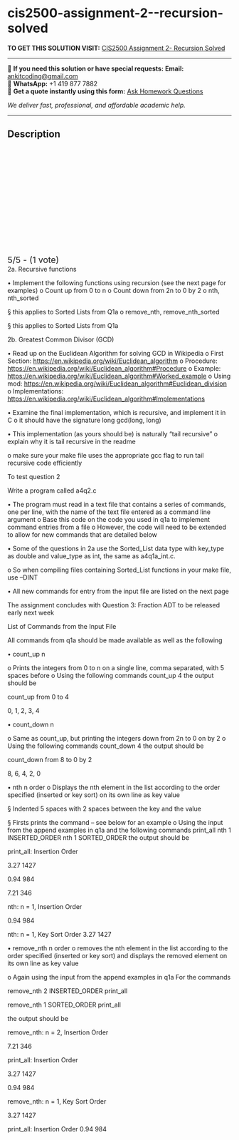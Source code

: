# cis2500-assignment-2--recursion-solved
**TO GET THIS SOLUTION VISIT:** [CIS2500 Assignment 2- Recursion Solved](https://www.ankitcodinghub.com/product/cis2500-question-2-recursion-solved/)


---

📩 **If you need this solution or have special requests:** **Email:** ankitcoding@gmail.com  
📱 **WhatsApp:** +1 419 877 7882  
📄 **Get a quote instantly using this form:** [Ask Homework Questions](https://www.ankitcodinghub.com/services/ask-homework-questions/)

*We deliver fast, professional, and affordable academic help.*

---

<h2>Description</h2>



<div class="kk-star-ratings kksr-auto kksr-align-center kksr-valign-top" data-payload="{&quot;align&quot;:&quot;center&quot;,&quot;id&quot;:&quot;115164&quot;,&quot;slug&quot;:&quot;default&quot;,&quot;valign&quot;:&quot;top&quot;,&quot;ignore&quot;:&quot;&quot;,&quot;reference&quot;:&quot;auto&quot;,&quot;class&quot;:&quot;&quot;,&quot;count&quot;:&quot;1&quot;,&quot;legendonly&quot;:&quot;&quot;,&quot;readonly&quot;:&quot;&quot;,&quot;score&quot;:&quot;5&quot;,&quot;starsonly&quot;:&quot;&quot;,&quot;best&quot;:&quot;5&quot;,&quot;gap&quot;:&quot;4&quot;,&quot;greet&quot;:&quot;Rate this product&quot;,&quot;legend&quot;:&quot;5\/5 - (1 vote)&quot;,&quot;size&quot;:&quot;24&quot;,&quot;title&quot;:&quot;CIS2500 Assignment 2- Recursion Solved&quot;,&quot;width&quot;:&quot;138&quot;,&quot;_legend&quot;:&quot;{score}\/{best} - ({count} {votes})&quot;,&quot;font_factor&quot;:&quot;1.25&quot;}">

<div class="kksr-stars">

<div class="kksr-stars-inactive">
            <div class="kksr-star" data-star="1" style="padding-right: 4px">


<div class="kksr-icon" style="width: 24px; height: 24px;"></div>
        </div>
            <div class="kksr-star" data-star="2" style="padding-right: 4px">


<div class="kksr-icon" style="width: 24px; height: 24px;"></div>
        </div>
            <div class="kksr-star" data-star="3" style="padding-right: 4px">


<div class="kksr-icon" style="width: 24px; height: 24px;"></div>
        </div>
            <div class="kksr-star" data-star="4" style="padding-right: 4px">


<div class="kksr-icon" style="width: 24px; height: 24px;"></div>
        </div>
            <div class="kksr-star" data-star="5" style="padding-right: 4px">


<div class="kksr-icon" style="width: 24px; height: 24px;"></div>
        </div>
    </div>

<div class="kksr-stars-active" style="width: 138px;">
            <div class="kksr-star" style="padding-right: 4px">


<div class="kksr-icon" style="width: 24px; height: 24px;"></div>
        </div>
            <div class="kksr-star" style="padding-right: 4px">


<div class="kksr-icon" style="width: 24px; height: 24px;"></div>
        </div>
            <div class="kksr-star" style="padding-right: 4px">


<div class="kksr-icon" style="width: 24px; height: 24px;"></div>
        </div>
            <div class="kksr-star" style="padding-right: 4px">


<div class="kksr-icon" style="width: 24px; height: 24px;"></div>
        </div>
            <div class="kksr-star" style="padding-right: 4px">


<div class="kksr-icon" style="width: 24px; height: 24px;"></div>
        </div>
    </div>
</div>


<div class="kksr-legend" style="font-size: 19.2px;">
            5/5 - (1 vote)    </div>
    </div>
2a. Recursive functions

• Implement the following functions using recursion (see the next page for examples) o Count up from 0 to n o Count down from 2n to 0 by 2 o nth, nth_sorted

§ this applies to Sorted Lists from Q1a o remove_nth, remove_nth_sorted

§ this applies to Sorted Lists from Q1a

2b. Greatest Common Divisor (GCD)

• Read up on the Euclidean Algorithm for solving GCD in Wikipedia o First Section: https://en.wikipedia.org/wiki/Euclidean_algorithm o Procedure: https://en.wikipedia.org/wiki/Euclidean_algorithm#Procedure o Example: https://en.wikipedia.org/wiki/Euclidean_algorithm#Worked_example o Using mod: https://en.wikipedia.org/wiki/Euclidean_algorithm#Euclidean_division o Implementations: https://en.wikipedia.org/wiki/Euclidean_algorithm#Implementations

• Examine the final implementation, which is recursive, and implement it in C o it should have the signature long gcd(long, long)

• This implementation (as yours should be) is naturally “tail recursive” o explain why it is tail recursive in the readme

o make sure your make file uses the appropriate gcc flag to run tail recursive code efficiently

To test question 2

Write a program called a4q2.c

• The program must read in a text file that contains a series of commands, one per line, with the name of the text file entered as a command line argument o Base this code on the code you used in q1a to implement command entries from a file o However, the code will need to be extended to allow for new commands that are detailed below

• Some of the questions in 2a use the Sorted_List data type with key_type as double and value_type as int, the same as a4q1a_int.c.

o So when compiling files containing Sorted_List functions in your make file, use –DINT

• All new commands for entry from the input file are listed on the next page

The assignment concludes with Question 3: Fraction ADT to be released early next week

List of Commands from the Input File

All commands from q1a should be made available as well as the following

• count_up n

o Prints the integers from 0 to n on a single line, comma separated, with 5 spaces before o Using the following commands count_up 4 the output should be

count_up from 0 to 4

0, 1, 2, 3, 4

• count_down n

o Same as count_up, but printing the integers down from 2n to 0 on by 2 o Using the following commands count_down 4 the output should be

count_down from 8 to 0 by 2

8, 6, 4, 2, 0

• nth n order o Displays the nth element in the list according to the order specified (inserted or key sort) on its own line as key value

§ Indented 5 spaces with 2 spaces between the key and the value

§ Firsts prints the command – see below for an example o Using the input from the append examples in q1a and the following commands print_all nth 1 INSERTED_ORDER nth 1 SORTED_ORDER the output should be

print_all: Insertion Order

3.27 1427

0.94 984

7.21 346

nth: n = 1, Insertion Order

0.94 984

nth: n = 1, Key Sort Order 3.27 1427

• remove_nth n order o removes the nth element in the list according to the order specified (inserted or key sort) and displays the removed element on its own line as key value

o Again using the input from the append examples in q1a For the commands

remove_nth 2 INSERTED_ORDER print_all

remove_nth 1 SORTED_ORDER print_all

the output should be

remove_nth: n = 2, Insertion Order

7.21 346

print_all: Insertion Order

3.27 1427

0.94 984

remove_nth: n = 1, Key Sort Order

3.27 1427

print_all: Insertion Order 0.94 984
